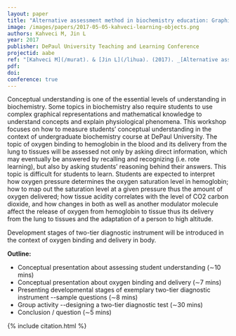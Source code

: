 ```yaml
---
layout: paper
title: "Alternative assessment method in biochemistry education: Graphical representation of oxygen binding and delivery"
image: /images/papers/2017-05-05-kahveci-learning-objects.png
authors: Kahveci M, Jin L
year: 2017
publisher: DePaul University Teaching and Learning Conference
projectid: aabe
ref: "[Kahveci M](/murat). & [Jin L](/lihua). (2017). _[Alternative assessment method in biochemistry education: Graphical representation of oxygen binding and delivery](/ekj)_. Paper presented at DePaul University Teaching and Learning Conference. Workshop. Chicago, IL, USA. May 5, 2017."
pdf:
doi:
conference: true
---
```


Conceptual understanding is one of the essential levels of understanding in biochemistry. Some topics in biochemistry also require students to use complex graphical representations and mathematical knowledge to understand concepts and explain physiological phenomena. This workshop focuses on how to measure students’ conceptual understanding in the context of undergraduate biochemistry course at DePaul University.
The topic of oxygen binding to hemoglobin in the blood and its delivery from the lung to tissues will be assessed not only by asking direct information, which may eventually be answered by recalling and recognizing (i.e. rote learning), but also by asking students’ reasoning behind their answers. This topic is difficult for students to learn. Students are expected to interpret how oxygen pressure determines the oxygen saturation level in hemoglobin; how to map out the saturation level at a given pressure thus the amount of oxygen delivered; how tissue acidity correlates with the level of CO2 carbon dioxide, and how changes in both as well as another modulator molecule affect the release of oxygen from hemoglobin to tissue thus its delivery from the lung to tissues and the adaptation of a person to high altitude.

Development stages of two-tier diagnostic instrument will be introduced in the context of oxygen binding and delivery in body.

**Outline:**

- Conceptual presentation about assessing student understanding (∼10 mins)
- Conceptual presentation about oxygen binding and delivery (∼7 mins)
- Presenting developmental stages of exemplary two-tier diagnostic instrument --sample questions (∼8 mins)
- Group activity --designing a two-tier diagnostic test (∼30 mins)
- Conclusion / question (∼5 mins)

{% include citation.html %}